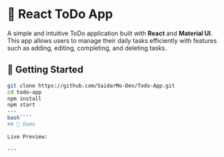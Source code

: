 # 📝 React ToDo App
A simple and intuitive ToDo application built with **React** and **Material UI**.
This app allows users to manage their daily tasks efficiently 
with features such as adding, editing, completing, and deleting tasks.

## 🚀 Getting Started
```bash
git clone https://github.com/SaidarMo-Dev/Todo-App.git
cd todo-app
npm install
npm start
---
bash````
## 🚀 Demo

Live Preview:   

---

